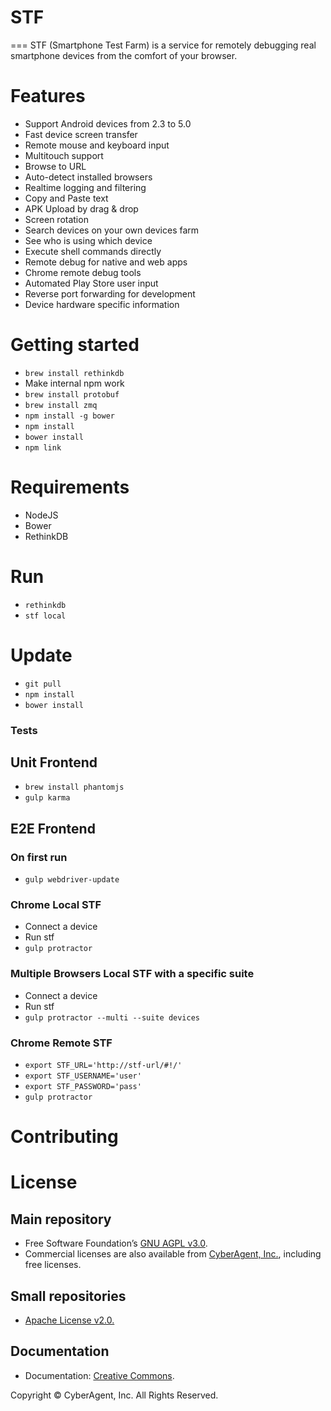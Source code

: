 # STF
===
STF (Smartphone Test Farm) is a service for remotely debugging real smartphone devices from the comfort of your browser.

Features
===
- Support Android devices from 2.3 to 5.0
- Fast device screen transfer
- Remote mouse and keyboard input
- Multitouch support
- Browse to URL
- Auto-detect installed browsers
- Realtime logging and filtering
- Copy and Paste text
- APK Upload by drag & drop
- Screen rotation
- Search devices on your own devices farm
- See who is using which device
- Execute shell commands directly
- Remote debug for native and web apps
- Chrome remote debug tools
- Automated Play Store user input
- Reverse port forwarding for development
- Device hardware specific information


Getting started
===

- `brew install rethinkdb`
- Make internal npm work
- `brew install protobuf`
- `brew install zmq`
- `npm install -g bower`
- `npm install`
- `bower install`
- `npm link`

Requirements
===

- NodeJS
- Bower
- RethinkDB

Run
===

- `rethinkdb`
- `stf local`

Update
===

- `git pull`
- `npm install`
- `bower install`


### Tests

## Unit Frontend

- `brew install phantomjs`
- `gulp karma`

## E2E Frontend

### On first run
- `gulp webdriver-update`

### Chrome Local STF
- Connect a device
- Run stf
- `gulp protractor`

### Multiple Browsers Local STF with a specific suite
- Connect a device
- Run stf
- `gulp protractor --multi --suite devices`

### Chrome Remote STF
- `export STF_URL='http://stf-url/#!/'`
- `export STF_USERNAME='user'`
- `export STF_PASSWORD='pass'`
- `gulp protractor`



Contributing
===



License
===

## Main repository
- Free Software Foundation’s [GNU AGPL v3.0](http://www.fsf.org/licensing/licenses/agpl-3.0.html).
- Commercial licenses are also available from [CyberAgent, Inc.](mailto:stf@cyberagent.co.jp), including free licenses.

## Small repositories
- [Apache License v2.0.](http://www.apache.org/licenses/LICENSE-2.0)

## Documentation
- Documentation: [Creative Commons](http://creativecommons.org/licenses/by-nc-sa/3.0/).


Copyright © CyberAgent, Inc. All Rights Reserved.



